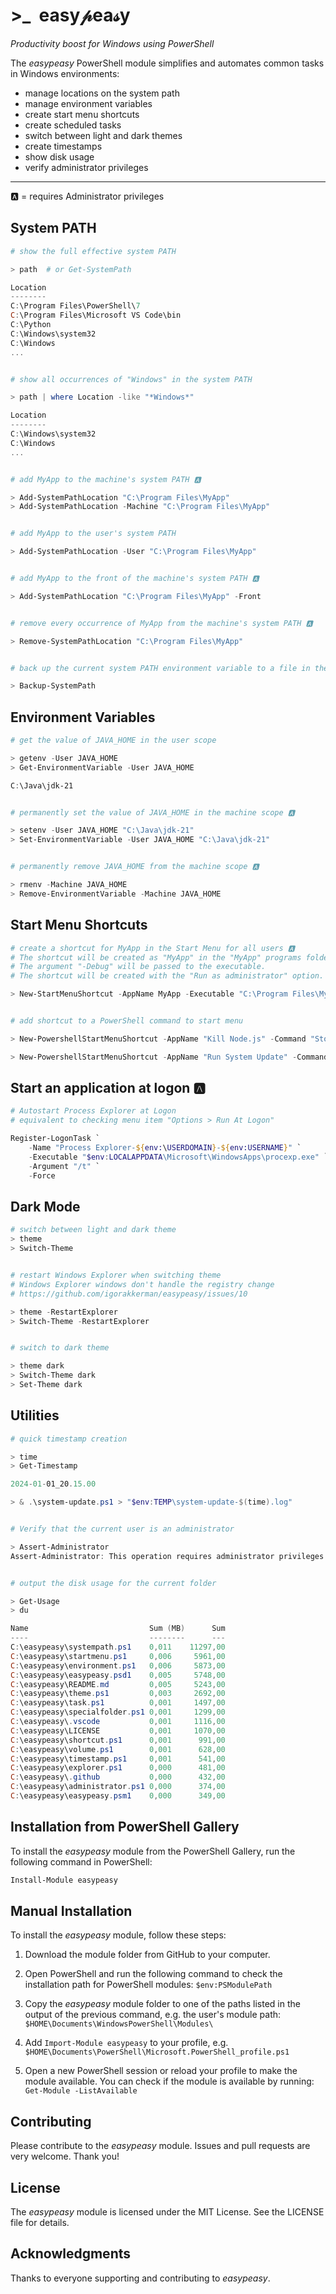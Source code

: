 # >_  easy𝓅ea𝓈y
*Productivity boost for Windows using PowerShell*

The *easypeasy* PowerShell module simplifies and automates common tasks in Windows environments:
- manage locations on the system path
- manage environment variables
- create start menu shortcuts
- create scheduled tasks
- switch between light and dark themes
- create timestamps
- show disk usage
- verify administrator privileges

___
🅰️ = requires Administrator privileges

## System PATH
```powershell
# show the full effective system PATH

> path  # or Get-SystemPath

Location
--------
C:\Program Files\PowerShell\7
C:\Program Files\Microsoft VS Code\bin
C:\Python
C:\Windows\system32
C:\Windows
...


# show all occurrences of "Windows" in the system PATH

> path | where Location -like "*Windows*"

Location
--------
C:\Windows\system32
C:\Windows
...


# add MyApp to the machine's system PATH 🅰️

> Add-SystemPathLocation "C:\Program Files\MyApp"
> Add-SystemPathLocation -Machine "C:\Program Files\MyApp"


# add MyApp to the user's system PATH

> Add-SystemPathLocation -User "C:\Program Files\MyApp"


# add MyApp to the front of the machine's system PATH 🅰️

> Add-SystemPathLocation "C:\Program Files\MyApp" -Front


# remove every occurrence of MyApp from the machine's system PATH 🅰️

> Remove-SystemPathLocation "C:\Program Files\MyApp"


# back up the current system PATH environment variable to a file in the temp folder

> Backup-SystemPath
```

## Environment Variables

```powershell
# get the value of JAVA_HOME in the user scope

> getenv -User JAVA_HOME
> Get-EnvironmentVariable -User JAVA_HOME

C:\Java\jdk-21


# permanently set the value of JAVA_HOME in the machine scope 🅰️

> setenv -User JAVA_HOME "C:\Java\jdk-21"
> Set-EnvironmentVariable -User JAVA_HOME "C:\Java\jdk-21"


# permanently remove JAVA_HOME from the machine scope 🅰️

> rmenv -Machine JAVA_HOME
> Remove-EnvironmentVariable -Machine JAVA_HOME
```

## Start Menu Shortcuts

```powershell
# create a shortcut for MyApp in the Start Menu for all users 🅰️
# The shortcut will be created as "MyApp" in the "MyApp" programs folder.
# The argument "-Debug" will be passed to the executable.
# The shortcut will be created with the "Run as administrator" option.

> New-StartMenuShortcut -AppName MyApp -Executable "C:\Program Files\MyApp\MyApp.exe" -Arguments "-Debug" -RunAsAdministrator


# add shortcut to a PowerShell command to start menu

> New-PowershellStartMenuShortcut -AppName "Kill Node.js" -Command "Stop-Process -Name node -Force"

> New-PowershellStartMenuShortcut -AppName "Run System Update" -Command "C:\Scripts\system-update.ps1" -Maximized -KeepOpen -RunAsAdministrator
```

## Start an application at logon 🅰️

```powershell
# Autostart Process Explorer at Logon
# equivalent to checking menu item "Options > Run At Logon"

Register-LogonTask `
    -Name "Process Explorer-${env:\USERDOMAIN}-${env:USERNAME}" `
    -Executable "$env:LOCALAPPDATA\Microsoft\WindowsApps\procexp.exe" `
    -Argument "/t" `
    -Force
```

## Dark Mode

```powershell
# switch between light and dark theme
> theme
> Switch-Theme


# restart Windows Explorer when switching theme
# Windows Explorer windows don't handle the registry change
# https://github.com/igorakkerman/easypeasy/issues/10

> theme -RestartExplorer
> Switch-Theme -RestartExplorer


# switch to dark theme

> theme dark
> Switch-Theme dark
> Set-Theme dark
```

## Utilities

```powershell
# quick timestamp creation

> time
> Get-Timestamp

2024-01-01_20.15.00

> & .\system-update.ps1 > "$env:TEMP\system-update-$(time).log"


# Verify that the current user is an administrator

> Assert-Administrator
Assert-Administrator: This operation requires administrator privileges.


# output the disk usage for the current folder

> Get-Usage
> du

Name                           Sum (MB)      Sum
----                           --------      ---
C:\easypeasy\systempath.ps1    0,011    11297,00
C:\easypeasy\startmenu.ps1     0,006     5961,00
C:\easypeasy\environment.ps1   0,006     5873,00
C:\easypeasy\easypeasy.psd1    0,005     5748,00
C:\easypeasy\README.md         0,005     5243,00
C:\easypeasy\theme.ps1         0,003     2692,00
C:\easypeasy\task.ps1          0,001     1497,00
C:\easypeasy\specialfolder.ps1 0,001     1299,00
C:\easypeasy\.vscode           0,001     1116,00
C:\easypeasy\LICENSE           0,001     1070,00
C:\easypeasy\shortcut.ps1      0,001      991,00
C:\easypeasy\volume.ps1        0,001      628,00
C:\easypeasy\timestamp.ps1     0,001      541,00
C:\easypeasy\explorer.ps1      0,000      481,00
C:\easypeasy\.github           0,000      432,00
C:\easypeasy\administrator.ps1 0,000      374,00
C:\easypeasy\easypeasy.psm1    0,000      349,00
```

## Installation from PowerShell Gallery

To install the *easypeasy* module from the PowerShell Gallery, run the following command in PowerShell:

```powershell
Install-Module easypeasy
```

## Manual Installation

To install the *easypeasy* module, follow these steps:

1. Download the module folder from GitHub to your computer.

1. Open PowerShell and run the following command to check the installation path for PowerShell modules: `$env:PSModulePath`

1. Copy the *easypeasy* module folder to one of the paths listed in the output of the previous command, e.g. the user's module path: `$HOME\Documents\WindowsPowerShell\Modules\`

1. Add `Import-Module easypeasy` to your profile, e.g. `$HOME\Documents\PowerShell\Microsoft.PowerShell_profile.ps1`

1. Open a new PowerShell session or reload your profile to make the module available. You can check if the module is available by running: `Get-Module -ListAvailable`

## Contributing
Please contribute to the *easypeasy* module. Issues and pull requests are very welcome. Thank you!

## License
The *easypeasy* module is licensed under the MIT License. See the LICENSE file for details.

## Acknowledgments
Thanks to everyone supporting and contributing to *easypeasy*.
